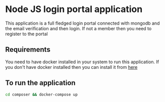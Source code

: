 # Node JS login portal application

This application is a full fledged login portal connected with mongodb and the email verification and then login. If not a member then you need to register to the portal

## Requirements

You need to have docker installed in your system to run this application. If you don't have docker installed then you can install it from [here](https://docs.docker.com/get-docker/)

## To run the application

```bash
cd composer && docker-compose up
```
